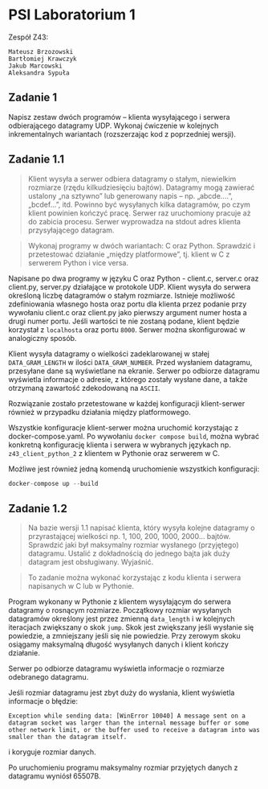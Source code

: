 # PSI Laboratorium 1
Zespół Z43:
```
Mateusz Brzozowski
Bartłomiej Krawczyk
Jakub Marcowski
Aleksandra Sypuła
```

## Zadanie 1
Napisz zestaw dwóch programów – klienta wysyłającego i serwera odbierającego datagramy UDP. Wykonaj ćwiczenie w kolejnych inkrementalnych wariantach (rozszerzając kod z poprzedniej wersji).

## Zadanie 1.1
> Klient wysyła a serwer odbiera datagramy o stałym, niewielkim rozmiarze (rzędu kilkudziesięciu bajtów). Datagramy mogą zawierać ustalony „na sztywno” lub generowany napis – np. „abcde….”, „bcdef…​”, itd. Powinno być wysyłanych kilka datagramów, po czym klient powinien kończyć pracę. Serwer raz uruchomiony pracuje aż do zabicia procesu. Serwer wyprowadza na stdout adres klienta przysyłającego datagram.

> Wykonaj programy w dwóch wariantach: C oraz Python. Sprawdzić i przetestować działanie „między platformowe”, tj. klient w C z serwerem Python i vice versa.

Napisane po dwa programy w języku C oraz Python - client.c, server.c oraz client.py, server.py działające w protokole UDP. Klient wysyła do serwera określoną liczbę datagramów o stałym rozmiarze. Istnieje możliwość zdefiniowania własnego hosta oraz portu dla klienta przez podanie przy wywołaniu client.c oraz client.py jako pierwszy argument numer hosta a drugi numer portu. Jeśli wartości te nie zostaną podane, klient będzie korzystał z `localhosta` oraz portu `8000`. Serwer można skonfigurować w analogiczny sposób.

Klient wysyła datagramy o wielkości zadeklarowanej w stałej `DATA_GRAM_LENGTH` w ilości `DATA_GRAM_NUMBER`. Przed wysłaniem datagramu, przesyłane dane są wyświetlane na ekranie. Serwer po odbiorze datagramu wyświetla informacje o adresie, z którego zostały wysłane dane, a także otrzymaną zawartość zdekodowaną na `ASCII`.

Rozwiązanie zostało przetestowane w każdej konfiguracji klient-serwer również w przypadku działania między platformowego. 

Wszystkie konfiguracje klient-serwer można uruchomić korzystając z docker-compose.yaml. Po wywołaniu `docker compose build`, można wybrać konkretną konfigurację klienta i serwera w wybranych językach np. `z43_client_python_2` z klientem w Pythonie oraz serwerem w C.

Możliwe jest również jedną komendą uruchomienie wszystkich konfiguracji: 
```s
docker-compose up --build
```

## Zadanie 1.2
> Na bazie wersji 1.1 napisać klienta, który wysyła kolejne datagramy o przyrastającej wielkości np. 1, 100, 200, 1000, 2000… bajtów. Sprawdzić jaki był maksymalny rozmiar wysłanego (przyjętego) datagramu. Ustalić z dokładnością do jednego bajta jak duży datagram jest obsługiwany. Wyjaśnić.

> To zadanie można wykonać korzystając z kodu klienta i serwera napisanych w C lub w Pythonie.

Program wykonany w Pythonie z klientem wysyłającym do serwera datagramy o rosnącym rozmiarze. Początkowy rozmiar wysyłanych datagramów określony jest przez zmienną `data_length` i w kolejnych iteracjach zwiększany o skok `jump`. Skok jest zwiększany jeśli wysłanie się powiedzie, a zmniejszany jeśli się nie powiedzie. Przy zerowym skoku osiągamy maksymalną długość wysyłanych danych i klient kończy działanie.

Serwer po odbiorze datagramu wyświetla informacje o rozmiarze odebranego datagramu.

Jeśli rozmiar datagramu jest zbyt duży do wysłania, klient wyświetla informacje o błędzie: 
```
Exception while sending data: [WinError 10040] A message sent on a datagram socket was larger than the internal message buffer or some other network limit, or the buffer used to receive a datagram into was smaller than the datagram itself.
```
i koryguje rozmiar danych.

Po uruchomieniu programu maksymalny rozmiar przyjętych danych z datagramu wyniósł 65507B.
